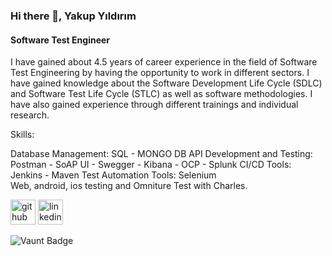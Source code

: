 ### Hi there 👋, Yakup Yıldırım
#### Software Test Engineer
I have gained about 4.5 years of career experience in the field of Software Test Engineering by having the opportunity to work in different sectors. I have gained knowledge about the Software Development Life Cycle (SDLC) and Software Test Life Cycle (STLC) as well as software methodologies. I have also gained experience through different trainings and individual research.

Skills:

Database Management: SQL - MONGO DB
API Development and Testing: Postman - SoAP UI - Swegger - Kibana - OCP - Splunk
CI/CD Tools: Jenkins - Maven
Test Automation Tools: Selenium <br>
Web, android, ios testing and Omniture Test with Charles.


[<img src='https://cdn.jsdelivr.net/npm/simple-icons@3.0.1/icons/github.svg' alt='github' height='40'>](https://github.com/yakupyldrm)  [<img src='https://cdn.jsdelivr.net/npm/simple-icons@3.0.1/icons/linkedin.svg' alt='linkedin' height='40'>](https://www.linkedin.com/in/yakup-yildirimm/)  

![Vaunt Badge](https://api.vaunt.dev/v1/github/entities/yakupyldrm/contributions?format=svg&private=false)  

